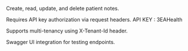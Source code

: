 Create, read, update, and delete patient notes.

Requires API key authorization via request headers.
  API KEY : 3EAHealth

Supports multi-tenancy using X-Tenant-Id header.

Swagger UI integration for testing endpoints.

